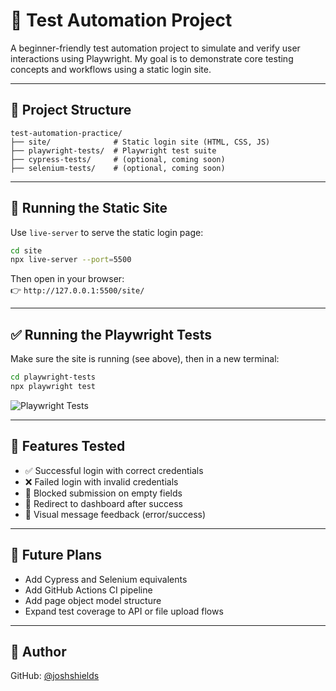 # 🧪 Test Automation Project

A beginner-friendly test automation project to simulate and verify user interactions using Playwright. My goal is to demonstrate core testing concepts and workflows using a static login site.

---

## 📁 Project Structure

```
test-automation-practice/
├── site/              # Static login site (HTML, CSS, JS)
├── playwright-tests/  # Playwright test suite
├── cypress-tests/     # (optional, coming soon)
├── selenium-tests/    # (optional, coming soon)
```

---

## 🚀 Running the Static Site

Use `live-server` to serve the static login page:

```bash
cd site
npx live-server --port=5500
```

Then open in your browser:  
👉 `http://127.0.0.1:5500/site/`

---

## ✅ Running the Playwright Tests

Make sure the site is running (see above), then in a new terminal:

```bash
cd playwright-tests
npx playwright test
```
![Playwright Tests](https://github.com/joshshields/test-automation-prep/actions/workflows/playwright.yml/badge.svg)

---

## 🔬 Features Tested

- ✅ Successful login with correct credentials
- ❌ Failed login with invalid credentials
- 🛑 Blocked submission on empty fields
- 🔁 Redirect to dashboard after success
- 🧾 Visual message feedback (error/success)

---

## 📌 Future Plans

- Add Cypress and Selenium equivalents
- Add GitHub Actions CI pipeline
- Add page object model structure
- Expand test coverage to API or file upload flows

---

## 👤 Author
GitHub: [@joshshields](https://github.com/joshshields)

